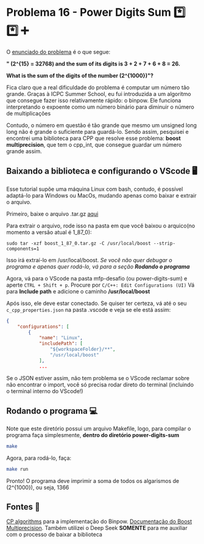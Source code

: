 # Problema 16 - Power Digits Sum *️⃣ *️⃣ ➕

O [enunciado do problema](https://projecteuler.net/problem=16) é o que segue:

__" \(2^{15} = 32768\) and the sum of its digits is 3 + 2 + 7 + 6 + 8 = 26.__

__What is the sum of the digits of the number \(2^{1000}\)"?__

Fica claro que a real dificuldade do problema é computar um número tão grande. Graças à ICPC Summer School, eu fui introduzida a um algoritmo que consegue fazer isso relativamente rápido: o binpow. Ele funciona interpretando o expoente como um número binário para diminuir o número de multiplicações

Contudo, o número em questão é tão grande que mesmo um unsigned long long não é grande o suficiente para guardá-lo. Sendo assim, pesquisei e encontrei uma biblioteca para CPP que resolve esse problema: __boost multiprecision__, que tem o cpp_int, que consegue guardar um número grande assim.

## Baixando a biblioteca e configurando o VScode 🖥️

Esse tutorial supõe uma máquina Linux com bash, contudo, é possível adaptá-lo para Windows ou MacOs, mudando apenas como baixar e extrair o arquivo. 

Primeiro, baixe o arquivo .tar.gz [aqui](https://www.boost.org/users/download/)

Para extrair o arquivo, rode isso na pasta em que você baixou o arquico(no momento a versão atual é 1_87_0):
```console 
sudo tar -xzf boost_1_87_0.tar.gz -C /usr/local/boost --strip-components=1
```
Isso irá extraí-lo em /usr/local/boost. _Se você não quer debugar o programa e apenas quer rodá-lo, vá para a seção **Rodando o programa**_

Agora, vá para o VScode na pasta mfp-desafio (ou power-digits-sum) e aperte ```CTRL + Shift + p```. Procure por ```C/C++: Edit Configurations (UI)``` Vá para __Include path__ e adicione o caminho __/usr/local/boost__

Após isso, ele deve estar conectado. Se quiser ter certeza, vá até o seu ```c_cpp_properties.json``` na pasta .vscode e veja se ele está assim: 

```json
{
    "configurations": [
        {
            "name": "Linux",
            "includePath": [
                "${workspaceFolder}/**",
                "/usr/local/boost"
            ],
            ...
```
Se o JSON estiver assim, não tem problema se o VScode reclamar sobre não encontrar o import, você só precisa rodar direto do terminal (incluindo o terminal interno do VScode!)

## Rodando o programa 💻

Note que este diretório possui um arquivo Makefile, logo, para compilar o programa faça simplesmente, **dentro do diretório power-digits-sum**

```bash
make
```
Agora, para rodá-lo, faça:

```bash
make run
```
Pronto! O programa deve imprimir a soma de todos os algarismos de \(2^{1000}\), ou seja, 1366

## Fontes 📖
[CP algorithms](https://cp-algorithms.com/algebra/binary-exp.html) para a implementação do Binpow. [Documentação do Boost Multiprecision](https://www.boost.org/doc/libs/1_86_0/libs/multiprecision/doc/html/index.html). Também utilizei o Deep Seek __SOMENTE__ para me auxiliar com o processo de baixar a biblioteca 
